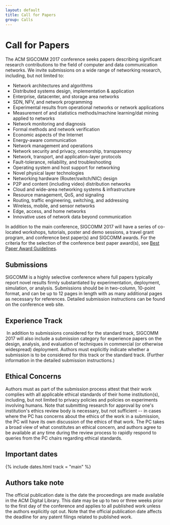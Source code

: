 ```yaml
---
layout: default
title: Call for Papers
group: Calls
---
```


# Call for Papers

The ACM SIGCOMM 2017 conference seeks papers describing significant research contributions to the field of computer and data communication networks. We invite submissions on a wide range of networking research, including, but not limited to:

- Network architectures and algorithms
- Distributed systems design, implementation & application
- Enterprise, datacenter, and storage area networks
- SDN, NFV, and network programming
- Experimental results from operational networks or network applications
- Measurement of and statistics methods/machine learning/dat mining applied to networks
- Network monitoring and diagnosis
- Formal methods and network verification
- Economic aspects of the Internet
- Energy-aware communication
- Network management and operations
- Network security and privacy, censorship, transparency
- Network, transport, and application-layer protocols
- Fault-tolerance, reliability, and troubleshooting
- Operating system and host support for networking
- Novel physical layer technologies
- Networking hardware (Router/switch/NIC) design
- P2P and content (including video) distribution networks
- Cloud and wide-area networking systems & infrastructure
- Resource management, QoS, and signaling
- Routing, traffic engineering, switching, and addressing
- Wireless, mobile, and sensor networks
- Edge, access, and home networks
- Innovative uses of network data beyond communication

In addition to the main conference, SIGCOMM 2017 will have a series of co-located workshops, tutorials, poster and demo sessions, a travel grant program, and conference best paper(s) and SIGCOMM awards. For the criteria for the selection of the conference best paper award(s), see [Best Paper Award Guidelines](http://www.sigcomm.org/content/best-paper-award-guidelines).

## Submissions

SIGCOMM is a highly selective conference where full papers typically report novel results firmly substantiated by experimentation, deployment, simulation, or analysis. Submissions should be in two-column, 10-point format, and can be up to 12 pages in length with as many additional pages as necessary for references. Detailed submission instructions can be found on the conference web site.

<!-- Detailed submission instructions can be found <a href="submission.html">here</a>. -->

## Experience Track

 In addition to submissions considered for the standard track, SIGCOMM 2017 will also include a submission category for experience papers on the design, analysis, and evaluation of techniques in commercial (or otherwise widespread) deployment. Authors must explicitly indicate whether a submission is to be considered for this track or the standard track. (Further information in the detailed submission instructions.)

## Ethical Concerns

Authors must as part of the submission process attest that their work complies with all applicable ethical standards of their home institution(s), including, but not limited to privacy policies and policies on experiments involving humans. Note that submitting research for approval by one's institution's ethics review body is necessary, but not sufficient -- in cases where the PC has concerns about the ethics of the work in a submission, the PC will have its own discussion of the ethics of that work. The PC takes a broad view of what constitutes an ethical concern, and authors agree to be available at any time during the review process to rapidly respond to queries from the PC chairs regarding ethical standards.

## Important dates

{% include dates.html track = "main" %}

<!-- <a href="files/cfp.pdf" rel="external" data-role="button" class="dl-button button">Download this call as a PDF</a> -->

## Authors take note

The official publication date is the date the proceedings are made available in the ACM Digital Library. This date may be up to two or three weeks prior to the first day of the conference and applies to all published work unless the authors explicitly opt out. Note that the official publication date affects the deadline for any patent filings related to published work.
